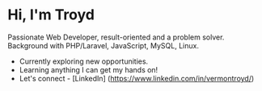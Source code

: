 # Hi, I'm Troyd

Passionate Web Developer, result-oriented and a problem solver. Background with PHP/Laravel, JavaScript, MySQL, Linux.

- Currently exploring new opportunities.
- Learning anything I can get my hands on!
- Let's connect - [LinkedIn] (https://www.linkedin.com/in/vermontroyd/)

